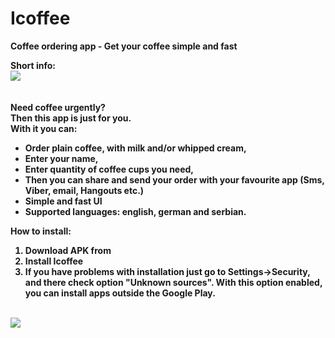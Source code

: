# Icoffee
<b>Coffee ordering app - Get your coffee simple and fast</b>

<b>Short info:<b/><br />
<img src="http://i.imgur.com/NzaGda9.png"/><br /><br />  
Need coffee urgently?<br /> 
Then this app is just for you.<br /> 
With it you can:<br /> 
- Order plain coffee, with milk and/or whipped cream,<br /> 
- Enter your name,<br /> 
- Enter quantity of coffee cups you need,<br /> 
- Then you can share and send your order with your favourite app (Sms, Viber, email, Hangouts etc.)<br /> 
- Simple and fast UI<br /> 
- Supported languages: english, german and serbian.<br /> 

<b>How to install:</b><br /> 
1. Download APK from<br /> 
2. Install Icoffee<br /> 
3. If you have problems with installation just go to Settings->Security, and there check option &#34;Unknown sources&#34;. With this option enabled, you can install apps outside the Google Play.<br /><br />  
<img src="http://i.imgur.com/oI4JVZD.png"/> 



